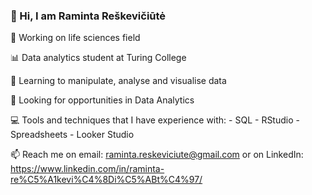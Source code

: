### 👋 Hi, I am Raminta Reškevičiūtė

:microscope: Working on life sciences field

:bar_chart: Data analytics student at Turing College

:blue_book: Learning to manipulate, analyse and visualise data

:flashlight: Looking for opportunities in Data Analytics

:computer: Tools and techniques that I have experience with:
      - SQL
      - RStudio
      - Spreadsheets
      - Looker Studio



📫 Reach me on email: raminta.reskeviciute@gmail.com 
   or on LinkedIn: https://www.linkedin.com/in/raminta-re%C5%A1kevi%C4%8Di%C5%ABt%C4%97/
